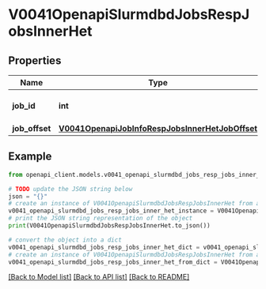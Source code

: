 # V0041OpenapiSlurmdbdJobsRespJobsInnerHet


## Properties

Name | Type | Description | Notes
------------ | ------------- | ------------- | -------------
**job_id** | **int** | Heterogeneous job ID, if applicable | [optional] 
**job_offset** | [**V0041OpenapiJobInfoRespJobsInnerHetJobOffset**](V0041OpenapiJobInfoRespJobsInnerHetJobOffset.md) |  | [optional] 

## Example

```python
from openapi_client.models.v0041_openapi_slurmdbd_jobs_resp_jobs_inner_het import V0041OpenapiSlurmdbdJobsRespJobsInnerHet

# TODO update the JSON string below
json = "{}"
# create an instance of V0041OpenapiSlurmdbdJobsRespJobsInnerHet from a JSON string
v0041_openapi_slurmdbd_jobs_resp_jobs_inner_het_instance = V0041OpenapiSlurmdbdJobsRespJobsInnerHet.from_json(json)
# print the JSON string representation of the object
print(V0041OpenapiSlurmdbdJobsRespJobsInnerHet.to_json())

# convert the object into a dict
v0041_openapi_slurmdbd_jobs_resp_jobs_inner_het_dict = v0041_openapi_slurmdbd_jobs_resp_jobs_inner_het_instance.to_dict()
# create an instance of V0041OpenapiSlurmdbdJobsRespJobsInnerHet from a dict
v0041_openapi_slurmdbd_jobs_resp_jobs_inner_het_from_dict = V0041OpenapiSlurmdbdJobsRespJobsInnerHet.from_dict(v0041_openapi_slurmdbd_jobs_resp_jobs_inner_het_dict)
```
[[Back to Model list]](../README.md#documentation-for-models) [[Back to API list]](../README.md#documentation-for-api-endpoints) [[Back to README]](../README.md)


